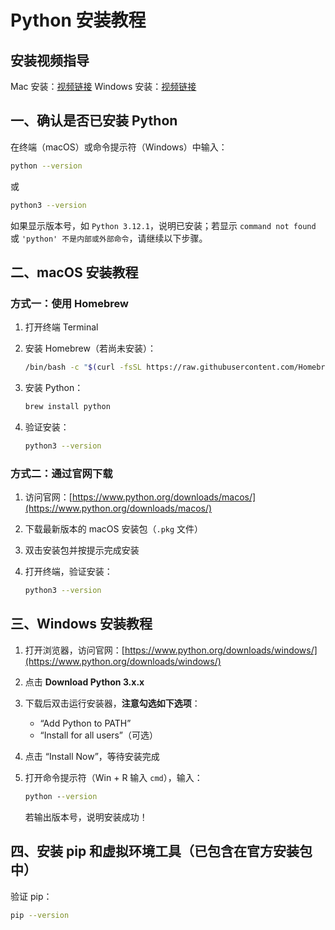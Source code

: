 # Python 安装教程

## 安装视频指导

Mac 安装：[视频链接](https://www.bilibili.com/video/BV1rkwpe8ESS?vd_source=bb49e3b344032077fd23f649283a3594)
Windows 安装：[视频链接](https://www.bilibili.com/video/BV141gPzeEVK?vd_source=bb49e3b344032077fd23f649283a3594)

## 一、确认是否已安装 Python

在终端（macOS）或命令提示符（Windows）中输入：

```bash
python --version
```

或

```bash
python3 --version
```

如果显示版本号，如 `Python 3.12.1`，说明已安装；若显示 `command not found` 或 `'python' 不是内部或外部命令`，请继续以下步骤。

## 二、macOS 安装教程

### 方式一：使用 Homebrew

1. 打开终端 Terminal

2. 安装 Homebrew（若尚未安装）：

   ```bash
   /bin/bash -c "$(curl -fsSL https://raw.githubusercontent.com/Homebrew/install/HEAD/install.sh)"
   ```

3. 安装 Python：

   ```bash
   brew install python
   ```

4. 验证安装：

   ```bash
   python3 --version
   ```

### 方式二：通过官网下载

1. 访问官网：[https://www.python.org/downloads/macos/](https://www.python.org/downloads/macos/)
2. 下载最新版本的 macOS 安装包（`.pkg` 文件）
3. 双击安装包并按提示完成安装
4. 打开终端，验证安装：

   ```bash
   python3 --version
   ```

## 三、Windows 安装教程

1. 打开浏览器，访问官网：[https://www.python.org/downloads/windows/](https://www.python.org/downloads/windows/)
2. 点击 **Download Python 3.x.x**
3. 下载后双击运行安装器，**注意勾选如下选项**：

   * “Add Python to PATH”
   * “Install for all users”（可选）
4. 点击 “Install Now”，等待安装完成
5. 打开命令提示符（Win + R 输入 `cmd`），输入：

   ```cmd
   python --version
   ```

   若输出版本号，说明安装成功！

## 四、安装 pip 和虚拟环境工具（已包含在官方安装包中）

验证 pip：

```bash
pip --version
```

